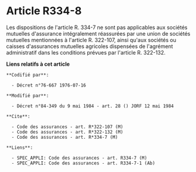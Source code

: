 # Article R334-8

Les dispositions de l'article R. 334-7 ne sont pas applicables aux sociétés mutuelles d'assurance intégralement réassurées
par une union de sociétés mutuelles mentionnées à l'article R. 322-107, ainsi qu'aux sociétés ou caisses d'assurances
mutuelles agricoles dispensées de l'agrément administratif dans les conditions prévues par l'article R. 322-132.

**Liens relatifs à cet article**

	**Codifié par**:

	  - Décret n°76-667 1976-07-16

	**Modifié par**:

	  - Décret n°84-349 du 9 mai 1984 - art. 28 () JORF 12 mai 1984

	**Cite**:

	  - Code des assurances - art. R*322-107 (M)
	  - Code des assurances - art. R*322-132 (M)
	  - Code des assurances - art. R*334-7 (M)

	**Liens**:

	  - SPEC_APPLI: Code des assurances - art. R334-7 (M)
	  - SPEC_APPLI: Code des assurances - art. R334-7-1 (Ab)
